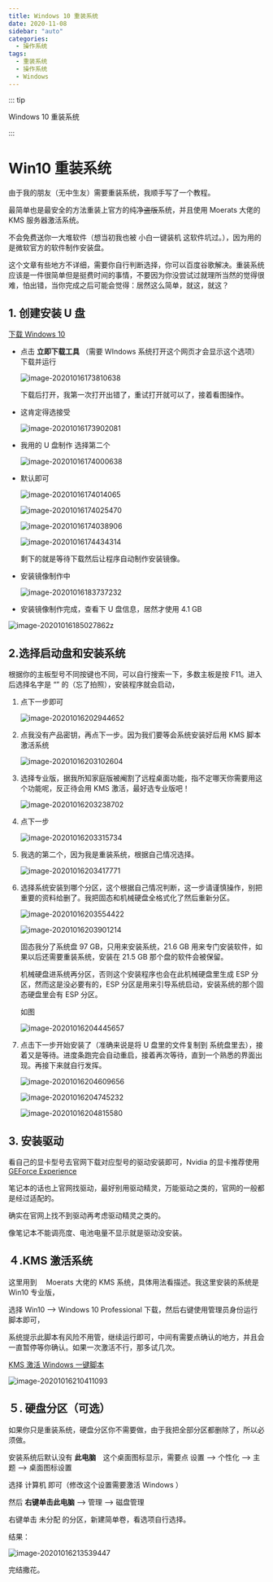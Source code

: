 ```yaml
---
title: Windows 10 重装系统
date: 2020-11-08
sidebar: "auto"
categories:
  - 操作系统
tags:
  - 重装系统
  - 操作系统
  - Windows
---
```


::: tip

Windows 10 重装系统

:::

# Win10 重装系统

由于我的朋友（无中生友）需要重装系统，我顺手写了一个教程。

最简单也是最安全的方法重装上官方的纯净~~盗版~~系统，并且使用 Moerats 大佬的 KMS 服务器激活系统。

不会免费送你一大堆软件（想当初我也被 小白一键装机 这软件坑过。），因为用的是微软官方的软件制作安装盘。

这个文章有些地方不详细，需要你自行判断选择，你可以百度谷歌解决。重装系统应该是一件很简单但是挺费时间的事情，不要因为你没尝试过就理所当然的觉得很难，怕出错，当你完成之后可能会觉得：居然这么简单，就这，就这？

## 1. 创建安装 U 盘

[下载 Windows 10](https://www.microsoft.com/zh-cn/software-download/windows10)

- 点击 **立即下载工具** （需要 WIndows 系统打开这个网页才会显示这个选项）下载并运行

  ![image-20201016173810638](img/%E9%87%8D%E8%A3%85%E7%B3%BB%E7%BB%9F/image-20201016173810638.png)

  下载后打开，我第一次打开出错了，重试打开就可以了，接着看图操作。

* 这肯定得选接受

  ![image-20201016173902081](img/%E9%87%8D%E8%A3%85%E7%B3%BB%E7%BB%9F/image-20201016173902081.png)

- 我用的 U 盘制作 选择第二个

  ![image-20201016174000638](img/%E9%87%8D%E8%A3%85%E7%B3%BB%E7%BB%9F/image-20201016174000638.png)

- 默认即可

  ![image-20201016174014065](img/%E9%87%8D%E8%A3%85%E7%B3%BB%E7%BB%9F/image-20201016174014065.png)

  ![image-20201016174025470](img/%E9%87%8D%E8%A3%85%E7%B3%BB%E7%BB%9F/image-20201016174025470.png)

  ![image-20201016174038906](img/%E9%87%8D%E8%A3%85%E7%B3%BB%E7%BB%9F/image-20201016174038906.png)

  ![image-20201016174434314](img/%E9%87%8D%E8%A3%85%E7%B3%BB%E7%BB%9F/image-20201016174434314.png)

  剩下的就是等待下载然后让程序自动制作安装镜像。

- 安装镜像制作中

  ![image-20201016183737232](img/%E9%87%8D%E8%A3%85%E7%B3%BB%E7%BB%9F/image-20201016183737232.png)

- 安装镜像制作完成，查看下 U 盘信息，居然才使用 4.1 GB

![image-20201016185027862](img/%E9%87%8D%E8%A3%85%E7%B3%BB%E7%BB%9F/image-20201016185027862.png)z

## 2.选择启动盘和安装系统

根据你的主板型号不同按键也不同，可以自行搜索一下，多数主板是按 F11。进入后选择名字是 “” 的（忘了拍照），安装程序就会启动，

1. 点下一步即可

   ![image-20201016202944652](img/%E9%87%8D%E8%A3%85%E7%B3%BB%E7%BB%9F/image-20201016202944652.png)

2. 点我没有产品密钥，再点下一步。因为我们要等会系统安装好后用 KMS 脚本激活系统

   ![image-20201016203102604](img/%E9%87%8D%E8%A3%85%E7%B3%BB%E7%BB%9F/image-20201016203102604.png)

3. 选择专业版，据我所知家庭版被阉割了远程桌面功能，指不定哪天你需要用这个功能呢，反正待会用 KMS 激活，最好选专业版吧！

   ![image-20201016203238702](img/%E9%87%8D%E8%A3%85%E7%B3%BB%E7%BB%9F/image-20201016203238702.png)

4. 点下一步

   ![image-20201016203315734](img/%E9%87%8D%E8%A3%85%E7%B3%BB%E7%BB%9F/image-20201016203315734.png)

5. 我选的第二个，因为我是重装系统，根据自己情况选择。

   ![image-20201016203417771](img/%E9%87%8D%E8%A3%85%E7%B3%BB%E7%BB%9F/image-20201016203417771.png)

6) 选择系统安装到哪个分区，这个根据自己情况判断，这一步请谨慎操作，别把重要的资料给删了。我把固态和机械硬盘全格式化了然后重新分区。

   ![image-20201016203554422](img/%E9%87%8D%E8%A3%85%E7%B3%BB%E7%BB%9F/image-20201016203554422.png)

   ![image-20201016203901214](img/%E9%87%8D%E8%A3%85%E7%B3%BB%E7%BB%9F/image-20201016203901214.png)

   固态我分了系统盘 97 GB，只用来安装系统，21.6 GB 用来专门安装软件，如果以后还需要重装系统，安装在 21.5 GB 那个盘的软件会被保留。

   机械硬盘进系统再分区，否则这个安装程序也会在此机械硬盘里生成 ESP 分区，然而这是没必要有的，ESP 分区是用来引导系统启动，安装系统的那个固态硬盘里会有 ESP 分区。

   如图

   ![image-20201016204445657](img/%E9%87%8D%E8%A3%85%E7%B3%BB%E7%BB%9F/image-20201016204445657.png)

7) 点击下一步开始安装了（准确来说是将 U 盘里的文件复制到 系统盘里去），接着又是等待。进度条跑完会自动重启，接着再次等待，直到一个熟悉的界面出现。再接下来就自行发挥。

   ![image-20201016204609656](img/%E9%87%8D%E8%A3%85%E7%B3%BB%E7%BB%9F/image-20201016204609656.png)

   ![image-20201016204745232](img/%E9%87%8D%E8%A3%85%E7%B3%BB%E7%BB%9F/image-20201016204745232.png)

   ![image-20201016204815580](img/%E9%87%8D%E8%A3%85%E7%B3%BB%E7%BB%9F/image-20201016204815580.png)

## 3. 安装驱动

看自己的显卡型号去官网下载对应型号的驱动安装即可，Nvidia 的显卡推荐使用 [GEForce Experience](https://www.nvidia.cn/geforce/geforce-experience/)

笔记本的话也上官网找驱动，最好别用驱动精灵，万能驱动之类的，官网的一般都是经过适配的。

确实在官网上找不到驱动再考虑驱动精灵之类的。

像笔记本不能调亮度、电池电量不显示就是驱动没安装。

## ４.KMS 激活系统

这里用到　 Moerats 大佬的 KMS 系统，具体用法看描述。我这里安装的系统是 Win10 专业版，

选择 Win10 --> Windows 10 Professional 下载，然后右键使用管理员身份运行脚本即可，

系统提示此脚本有风险不用管，继续运行即可，中间有需要点确认的地方，并且会一直暂停等你确认。如果一次激活不行，那多试几次。

[KMS 激活 Windows 一键脚本](https://www.moerats.com/kms/)

![image-20201016210411093](img/%E9%87%8D%E8%A3%85%E7%B3%BB%E7%BB%9F/image-20201016210411093.png)

## ５. 硬盘分区（可选）

如果你只是重装系统，硬盘分区你不需要做，由于我把全部分区都删除了，所以必须做。

安装系统后默认没有 **此电脑**　这个桌面图标显示，需要点 设置 --> 个性化 --> 主题 --> 桌面图标设置

选择 计算机 即可（修改这个设置需要激活 Windows ）

然后 **右键单击此电脑** --> 管理 --> 磁盘管理

右键单击 未分配 的分区，新建简单卷，看选项自行选择。

结果：

![image-20201016213539447](img/%E9%87%8D%E8%A3%85%E7%B3%BB%E7%BB%9F/image-20201016213539447.png)

完结撒花。
